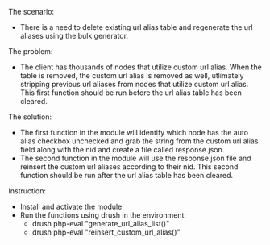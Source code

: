 The scenario:
- There is a need to delete existing url alias table and regenerate the url aliases using the bulk generator. 

The problem:
- The client has thousands of nodes that utilize custom url alias. When the table is removed, the custom url alias is removed as well, utlimately stripping previous url aliases from nodes that utilize custom url alias. This first function should be run before the url alias table has been cleared.

The solution:
- The first function in the module will identify which node has the auto alias checkbox unchecked and grab the string from the custom url alias field along with the nid and create a file called response.json.
- The second function in the module will use the response.json file and reinsert the custom url aliases according to their nid. This second function should be run after the url alias table has been cleared.

Instruction:
- Install and activate the module
- Run the functions using drush in the environment:
    - drush php-eval "generate_url_alias_list()"
    - drush php-eval "reinsert_custom_url_alias()"  